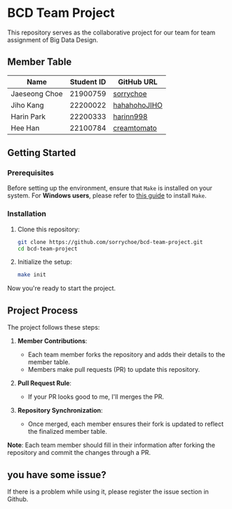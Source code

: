 # BCD Team Project

This repository serves as the collaborative project for our team for team assignment of Big Data Design. 

## Member Table

| Name          | Student ID | GitHub URL                                      |
|---------------|------------|-------------------------------------------------|
| Jaeseong Choe | 21900759   |  [sorrychoe](https://github.com/sorrychoe)      |
| Jiho Kang     | 22200022   |  [hahahohoJIHO](https://github.com/hahahohoJIHO)|
| Harin Park    | 22200333   |  [harinn998](https://github.com/harinn998)      |
| Hee Han       | 22100784   |  [creamtomato](https://github.com/creamtomato)  |
## Getting Started

### Prerequisites

Before setting up the environment, ensure that `Make` is installed on your system. 
For **Windows users**, please refer to [this guide](https://gnuwin32.sourceforge.net/packages/make.htm) to install `Make`.

### Installation

1. Clone this repository:
   ```bash
   git clone https://github.com/sorrychoe/bcd-team-project.git
   cd bcd-team-project
   ```

2. Initialize the setup:
   ```bash
   make init
   ```

Now you're ready to start the project.

## Project Process

The project follows these steps:

1. **Member Contributions**:
   - Each team member forks the repository and adds their details to the member table.
   - Members make pull requests (PR) to update this repository.

2. **Pull Request Rule**:
   - If your PR looks good to me, I'll merges the PR.

3. **Repository Synchronization**:
   - Once merged, each member ensures their fork is updated to reflect the finalized member table.

**Note**: Each team member should fill in their information after forking the repository and commit the changes through a PR.

## you have some issue?

If there is a problem while using it, please register the issue section in Github.

